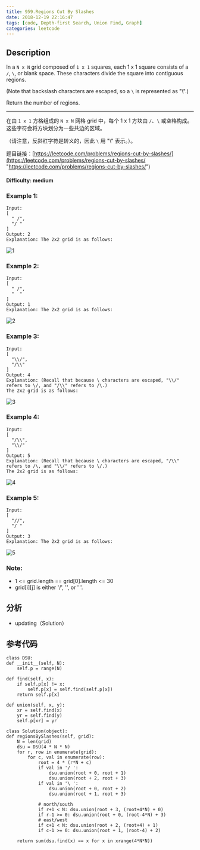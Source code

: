 ```yaml
---
title: 959.Regions Cut By Slashes
date: 2018-12-19 22:16:47
tags: [code, Depth-first Search, Union Find, Graph]
categories: leetcode
---
```

## Description

In a `N x N` grid composed of `1 x 1` squares, each 1 x 1 square consists of a 
`/`, `\`, or blank space.  These characters divide the square into contiguous regions.

(Note that backslash characters are escaped, so a `\` is represented as "\\".)

Return the number of regions.

---

在由 `1 x 1` 方格组成的 `N x N` 网格 grid 中，每个 1 x 1 方块由 `/`、`\` 或空格构成。这些字符会将方块划分为一些共边的区域。

（请注意，反斜杠字符是转义的，因此 `\` 用 "\\" 表示。）。

题目链接：[https://leetcode.com/problems/regions-cut-by-slashes/](https://leetcode.com/problems/regions-cut-by-slashes/ "https://leetcode.com/problems/regions-cut-by-slashes/")

#### Difficulty: medium

<!-- more -->

### Example 1:

	Input:
	[
	  " /",
  	  "/ "
	]
	Output: 2
	Explanation: The 2x2 grid is as follows:

![1](1.png)

### Example 2:

	Input:
	[
	  " /",
	  "  "
	]
	Output: 1
	Explanation: The 2x2 grid is as follows:

![2](2.png)

### Example 3:

	Input:
	[
  	  "\\/",
      "/\\"
    ]
	Output: 4
	Explanation: (Recall that because \ characters are escaped, "\\/" refers to \/, and "/\\" refers to /\.)
	The 2x2 grid is as follows:

![3](3.png)

### Example 4:

	Input:
	[
	  "/\\",
  	  "\\/"
	]
	Output: 5
	Explanation: (Recall that because \ characters are escaped, "/\\" refers to /\, and "\\/" refers to \/.)
	The 2x2 grid is as follows:

![4](4.png)

### Example 5:

	Input:
	[
	  "//",
	  "/ "
	]
	Output: 3
	Explanation: The 2x2 grid is as follows:

![5](5.png)

### Note:

- 1 <= grid.length == grid[0].length <= 30
- grid[i][j] is either '/', '\', or ' '.

## 分析

- updating（Solution）

## 参考代码

	class DSU:
    def __init__(self, N):
        self.p = range(N)

    def find(self, x):
        if self.p[x] != x:
            self.p[x] = self.find(self.p[x])
        return self.p[x]

    def union(self, x, y):
        xr = self.find(x)
        yr = self.find(y)
        self.p[xr] = yr

	class Solution(object):
    def regionsBySlashes(self, grid):
        N = len(grid)
        dsu = DSU(4 * N * N)
        for r, row in enumerate(grid):
            for c, val in enumerate(row):
                root = 4 * (r*N + c)
                if val in '/ ':
                    dsu.union(root + 0, root + 1)
                    dsu.union(root + 2, root + 3)
                if val in '\ ':
                    dsu.union(root + 0, root + 2)
                    dsu.union(root + 1, root + 3)

                # north/south
                if r+1 < N: dsu.union(root + 3, (root+4*N) + 0)
                if r-1 >= 0: dsu.union(root + 0, (root-4*N) + 3)
                # east/west
                if c+1 < N: dsu.union(root + 2, (root+4) + 1)
                if c-1 >= 0: dsu.union(root + 1, (root-4) + 2)

        return sum(dsu.find(x) == x for x in xrange(4*N*N))
